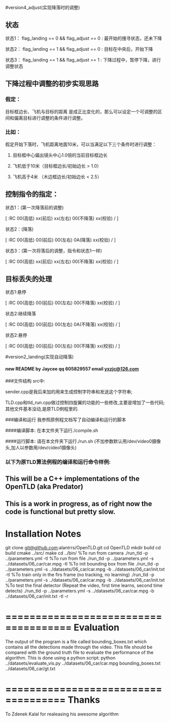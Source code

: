 #version4_adjust(实现降落时的调整)
## 状态
状态1： flag_landing == 0 && flag_adjust == 0 : 最开始的搜寻状态，还未下降

状态2： flag_landing == 1 && flag_adjust == 0 : 目标在中央后，开始下降

状态3： flag_landing == 1 && flag_adjust == 1 : 下降过程中，暂停下降，进行调整状态

## 下降过程中调整的初步实现思路

### 假定：
目标框边长、飞机与目标的距离 是成正比变化的，那么可以设定一个可调整的区间和偏离目标进行调整的条件进行调整。

### 比如：
假定开始下落时，飞机距离地面10米，可以当满足以下三个条件时进行调整：

1. 目标框中心偏出镜头中心1.0倍的当前目标框边长

2. 飞机低于10米（目标框边长/初始边长 > 1.0）

3. 飞机高于4米 （木边框边长/初始边长 < 2.5）

## 控制指令的指定：

状态1：(第一次降落前的调整)

[ :RC 00(高低) xx(前后) xx(左右) 00(不降落) xx(校验) / ] 

状态2：(降落)

[ :RC 00(高低) 00(前后) 00(左右) 0A(降落) xx(校验) / ] 

状态3：(第一次将落后的调整，指令和状态1一样)

[ :RC 00(高低) xx(前后) xx(左右) 00(不降落) xx(校验) / ] 

## 目标丢失的处理

状态1:悬停

[ :RC 00(高低) 00(前后) 00(左右) 00(不降落) xx(校验) / ] 

状态2:继续降落

[ :RC 00(高低) 00(前后) 00(左右) 0A(不降落) xx(校验) / ] 

状态2:悬停

[ :RC 00(高低) 00(前后) 00(左右) 00(不降落) xx(校验) / ] 


#version2_landing(实现自动降落)
#### new README by Jaycee qq 605829557 email yxzjc@126.com

###文件结构
src中:

sender.cpp是我后来加的用来生成控制字符串和发送这个字符串;

TLD.cpp和tld_run.cpp做过控制四旋翼的功能的一些修改,主要是增加了一些代码;
其他文件基本没动,是原TLD例程里的.

###编译和运行
我参照原例程文档写了自动编译和运行的脚本

####编译脚本:
在本文件夹下运行./compile.sh

####运行脚本:
请在本文件夹下运行./run.sh
(不加参数默认用/dev/video0摄像头,加人以参数用/dev/cideo1摄像头)


### 以下为原TLD算法例程的编译和运行命令样例:
This will be a C++ implementations of the OpenTLD (aka Predator)
----------------------------------------------------------------------------
This is a work in progress, as of right now the code is functional but pretty slow.
----------------------------------------------------------------------------
Installation Notes
=====================================

git clone git@github.com:alantrrs/OpenTLD.git
cd OpenTLD
mkdir build
cd build
cmake ../src/
make
cd ../bin/
%To run from camera
./run_tld -p ../parameters.yml -tl
%To run from file
./run_tld -p ../parameters.yml -s ../datasets/06_car/car.mpg -tl
%To init bounding box from file
./run_tld -p ../parameters.yml -s ../datasets/06_car/car.mpg -b ../datasets/06_car/init.txt -tl
%To train only in the firs frame (no tracking, no learning)
./run_tld -p ../parameters.yml -s ../datasets/06_car/car.mpg -b ../datasets/06_car/init.txt 
%To test the final detector (Repeat the video, first time learns, second time detects)
./run_tld -p ../parameters.yml -s ../datasets/06_car/car.mpg -b ../datasets/06_car/init.txt -tl -r

=====================================
Evaluation
=====================================

The output of the program is a file called bounding_boxes.txt which contains all the detections made through the video. This file should be compared with the ground truth file to evaluate the performance of the algorithm. This is done using a python script:
python ../datasets/evaluate_vis.py ../datasets/06_car/car.mpg bounding_boxes.txt ../datasets/06_car/gt.txt

====================================
Thanks
====================================

To Zdenek Kalal for realeasing his awesome algorithm

